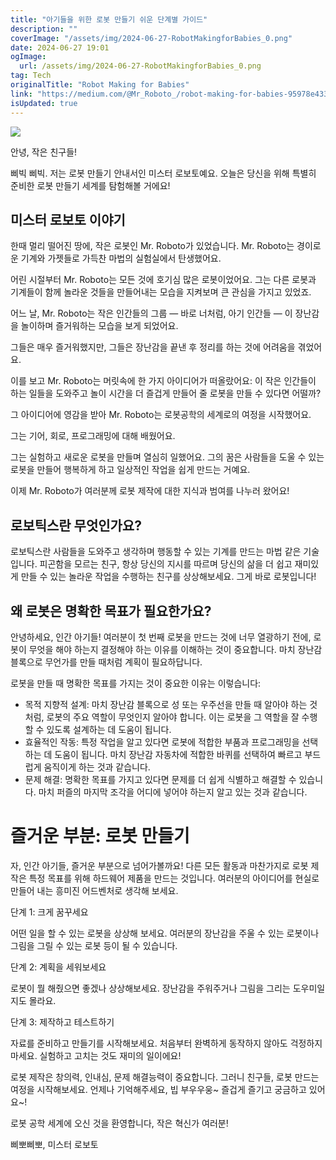 ```yaml
---
title: "아기들을 위한 로봇 만들기 쉬운 단계별 가이드"
description: ""
coverImage: "/assets/img/2024-06-27-RobotMakingforBabies_0.png"
date: 2024-06-27 19:01
ogImage:
  url: /assets/img/2024-06-27-RobotMakingforBabies_0.png
tag: Tech
originalTitle: "Robot Making for Babies"
link: "https://medium.com/@Mr_Roboto_/robot-making-for-babies-95978e43398e"
isUpdated: true
---
```


<img src="/assets/img/2024-06-27-RobotMakingforBabies_0.png" />

안녕, 작은 친구들!

삐빅 삐빅. 저는 로봇 만들기 안내서인 미스터 로보토예요. 오늘은 당신을 위해 특별히 준비한 로봇 만들기 세계를 탐험해볼 거에요!

## 미스터 로보토 이야기

<!-- cozy-coder - 수평 -->

<ins class="adsbygoogle"
     style="display:block"
     data-ad-client="ca-pub-4877378276818686"
     data-ad-slot="1107185301"
     data-ad-format="auto"
     data-full-width-responsive="true"></ins>

<script>
     (adsbygoogle = window.adsbygoogle || []).push({});
</script>

한때 멀리 떨어진 땅에, 작은 로봇인 Mr. Roboto가 있었습니다. Mr. Roboto는 경이로운 기계와 가젯들로 가득찬 마법의 실험실에서 탄생했어요.

어린 시절부터 Mr. Roboto는 모든 것에 호기심 많은 로봇이었어요. 그는 다른 로봇과 기계들이 함께 놀라운 것들을 만들어내는 모습을 지켜보며 큰 관심을 가지고 있었죠.

어느 날, Mr. Roboto는 작은 인간들의 그룹 — 바로 너처럼, 아기 인간들 — 이 장난감을 놀이하며 즐거워하는 모습을 보게 되었어요.

그들은 매우 즐거워했지만, 그들은 장난감을 끝낸 후 정리를 하는 것에 어려움을 겪었어요.

<!-- cozy-coder - 수평 -->

<ins class="adsbygoogle"
     style="display:block"
     data-ad-client="ca-pub-4877378276818686"
     data-ad-slot="1107185301"
     data-ad-format="auto"
     data-full-width-responsive="true"></ins>

<script>
     (adsbygoogle = window.adsbygoogle || []).push({});
</script>

이를 보고 Mr. Roboto는 머릿속에 한 가지 아이디어가 떠올랐어요: 이 작은 인간들이 하는 일들을 도와주고 놀이 시간을 더 즐겁게 만들어 줄 로봇을 만들 수 있다면 어떨까?

그 아이디어에 영감을 받아 Mr. Roboto는 로봇공학의 세계로의 여정을 시작했어요.

그는 기어, 회로, 프로그래밍에 대해 배웠어요.

그는 실험하고 새로운 로봇을 만들며 열심히 일했어요. 그의 꿈은 사람들을 도울 수 있는 로봇을 만들어 행복하게 하고 일상적인 작업을 쉽게 만드는 거예요.

<!-- cozy-coder - 수평 -->

<ins class="adsbygoogle"
     style="display:block"
     data-ad-client="ca-pub-4877378276818686"
     data-ad-slot="1107185301"
     data-ad-format="auto"
     data-full-width-responsive="true"></ins>

<script>
     (adsbygoogle = window.adsbygoogle || []).push({});
</script>

이제 Mr. Roboto가 여러분께 로봇 제작에 대한 지식과 범여를 나누러 왔어요!

## 로보틱스란 무엇인가요?

로보틱스란 사람들을 도와주고 생각하며 행동할 수 있는 기계를 만드는 마법 같은 기술입니다. 피곤함을 모르는 친구, 항상 당신의 지시를 따르며 당신의 삶을 더 쉽고 재미있게 만들 수 있는 놀라운 작업을 수행하는 친구를 상상해보세요. 그게 바로 로봇입니다!

## 왜 로봇은 명확한 목표가 필요한가요?

<!-- cozy-coder - 수평 -->

<ins class="adsbygoogle"
     style="display:block"
     data-ad-client="ca-pub-4877378276818686"
     data-ad-slot="1107185301"
     data-ad-format="auto"
     data-full-width-responsive="true"></ins>

<script>
     (adsbygoogle = window.adsbygoogle || []).push({});
</script>

안녕하세요, 인간 아기들! 여러분이 첫 번째 로봇을 만드는 것에 너무 열광하기 전에, 로봇이 무엇을 해야 하는지 결정해야 하는 이유를 이해하는 것이 중요합니다. 마치 장난감 블록으로 무언가를 만들 때처럼 계획이 필요하답니다.

로봇을 만들 때 명확한 목표를 가지는 것이 중요한 이유는 이렇습니다:

- 목적 지향적 설계: 마치 장난감 블록으로 성 또는 우주선을 만들 때 알아야 하는 것처럼, 로봇의 주요 역할이 무엇인지 알아야 합니다. 이는 로봇을 그 역할을 잘 수행할 수 있도록 설계하는 데 도움이 됩니다.
- 효율적인 작동: 특정 작업을 알고 있다면 로봇에 적합한 부품과 프로그래밍을 선택하는 데 도움이 됩니다. 마치 장난감 자동차에 적합한 바퀴를 선택하여 빠르고 부드럽게 움직이게 하는 것과 같습니다.
- 문제 해결: 명확한 목표를 가지고 있다면 문제를 더 쉽게 식별하고 해결할 수 있습니다. 마치 퍼즐의 마지막 조각을 어디에 넣어야 하는지 알고 있는 것과 같습니다.

# 즐거운 부분: 로봇 만들기

<!-- cozy-coder - 수평 -->

<ins class="adsbygoogle"
     style="display:block"
     data-ad-client="ca-pub-4877378276818686"
     data-ad-slot="1107185301"
     data-ad-format="auto"
     data-full-width-responsive="true"></ins>

<script>
     (adsbygoogle = window.adsbygoogle || []).push({});
</script>

자, 인간 아기들, 즐거운 부분으로 넘어가볼까요! 다른 모든 활동과 마찬가지로 로봇 제작은 특정 목표를 위해 하드웨어 제품을 만드는 것입니다. 여러분의 아이디어를 현실로 만들어 내는 흥미진 어드벤처로 생각해 보세요.

단계 1: 크게 꿈꾸세요

어떤 일을 할 수 있는 로봇을 상상해 보세요. 여러분의 장난감을 주울 수 있는 로봇이나 그림을 그릴 수 있는 로봇 등이 될 수 있습니다.

단계 2: 계획을 세워보세요

<!-- cozy-coder - 수평 -->

<ins class="adsbygoogle"
     style="display:block"
     data-ad-client="ca-pub-4877378276818686"
     data-ad-slot="1107185301"
     data-ad-format="auto"
     data-full-width-responsive="true"></ins>

<script>
     (adsbygoogle = window.adsbygoogle || []).push({});
</script>

로봇이 뭘 해줬으면 좋겠나 상상해보세요. 장난감을 주워주거나 그림을 그리는 도우미일지도 몰라요.

단계 3: 제작하고 테스트하기

자료를 준비하고 만들기를 시작해보세요. 처음부터 완벽하게 동작하지 않아도 걱정하지 마세요. 실험하고 고치는 것도 재미의 일이에요!

로봇 제작은 창의력, 인내심, 문제 해결능력이 중요합니다. 그러니 친구들, 로봇 만드는 여정을 시작해보세요. 언제나 기억해주세요, 빕 부우우웅~ 즐겁게 즐기고 궁금하고 있어요~!

<!-- cozy-coder - 수평 -->

<ins class="adsbygoogle"
     style="display:block"
     data-ad-client="ca-pub-4877378276818686"
     data-ad-slot="1107185301"
     data-ad-format="auto"
     data-full-width-responsive="true"></ins>

<script>
     (adsbygoogle = window.adsbygoogle || []).push({});
</script>

로봇 공학 세계에 오신 것을 환영합니다, 작은 혁신가 여러분!

삐뽀삐뽀, 미스터 로보토
